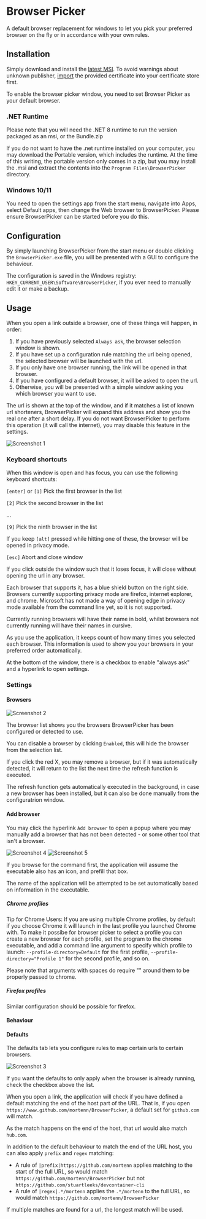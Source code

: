 # Browser Picker

A default browser replacement for windows to let you pick your preferred browser on the fly or in accordance with your own rules.

## Installation

Simply download and install the [latest MSI](https://github.com/mortenn/BrowserPicker/releases).
To avoid warnings about unknown publisher, [import](https://stackoverflow.com/questions/49039136/powershell-script-to-install-trusted-publisher-certificates) the provided certificate into your certificate store first.

To enable the browser picker window, you need to set Browser Picker as your default browser. 

### .NET Runtime

Please note that you will need the .NET 8 runtime to run the version packaged as an msi, or the Bundle.zip

If you do not want to have the .net runtime installed on your computer, you may download the Portable version, which includes the runtime.
At the time of this writing, the portable version only comes in a zip, but you may install the .msi and extract the contents into the `Program Files\BrowserPicker` directory.

### Windows 10/11

You need to open the settings app from the start menu, navigate into Apps, select Default apps, then change the Web browser to BrowserPicker.
Please ensure BrowserPicker can be started before you do this.

## Configuration

By simply launching BrowserPicker from the start menu or double clicking the `BrowserPicker.exe` file, you will be presented with a GUI to configure the behaviour.

<!-- TODO Add screenshots and documentation for configuration options -->

The configuration is saved in the Windows registry: `HKEY_CURRENT_USER\Software\BrowserPicker`, if you ever need to manually edit it or make a backup.

## Usage

When you open a link outside a browser, one of these things will happen, in order:

1. If you have previously selected `Always ask`, the browser selection window is shown.
2. If you have set up a configuration rule matching the url being opened, the selected browser will be launched with the url.
3. If you only have one browser running, the link will be opened in that browser.
4. If you have configured a default browser, it will be asked to open the url.
3. Otherwise, you will be presented with a simple window asking you which browser you want to use.  

The url is shown at the top of the window, and if it matches a list of known url shorteners, BrowserPicker will expand this address and show you the real one after a short delay.
If you do not want BrowserPicker to perform this operation (it will call the internet), you may disable this feature in the settings.

<!-- TODO Replace screenshot -->
![Screenshot 1](http://i.imgur.com/Lq5t7UQ.png)

### Keyboard shortcuts

When this window is open and has focus, you can use the following keyboard shortcuts:

`[enter]` or `[1]` Pick the first browser in the list

`[2]` Pick the second browser in the list

...

`[9]` Pick the ninth browser in the list

If you keep `[alt]` pressed while hitting one of these, the browser will be opened in privacy mode.

`[esc]` Abort and close window

If you click outside the window such that it loses focus, it will close without opening the url in any browser.

Each browser that supports it, has a blue shield button on the right side.
Browsers currently supporting privacy mode are firefox, internet explorer, and chrome.
Microsoft has not made a way of opening edge in privacy mode available from the command line yet, so it is not supported.

Currently running browsers will have their name in bold, whilst browsers not currently running will have their names in cursive.

As you use the application, it keeps count of how many times you selected each browser. This information is used to show you your browsers in your preferred order automatically.

At the bottom of the window, there is a checkbox to enable "always ask" and a hyperlink to open settings.

### Settings

#### Browsers
<!-- TODO Replace screenshot -->
![Screenshot 2](http://i.imgur.com/rBzgDbw.png)

The browser list shows you the browsers BrowserPicker has been configured or detected to use.

You can disable a browser by clicking `Enabled`, this will hide the browser from the selection list.

If you click the red X, you may remove a browser, but if it was automatically detected, it will return to the list the next time the refresh function is executed.

The refresh function gets automatically executed in the background, in case a new browser has been installed, but it can also be done manually from the configuratrion window.

#### Add browser

You may click the hyperlink `Add browser` to open a popup where you may manually add a browser that has not been detected - or some other tool that isn't a browser.

<!-- TODO Replace screenshots -->
![Screenshot 4](http://i.imgur.com/ickDffz.png)
![Screenshot 5](http://i.imgur.com/bbFltpi.png)

If you browse for the command first, the application will assume the executable also has an icon, and prefill that box.

The name of the application will be attempted to be set automatically based on information in the executable.

##### Chrome profiles

Tip for Chrome Users: If you are using multiple Chrome profiles, by default if you choose Chrome it will launch in the last
profile you launched Chrome with.  To make it possibe for browser picker to select a profile you can create a new browser 
for each profile, set the program to the chrome executable, and add a command line argument to specify which profile to launch:
`--profile-directory=Default` for the first profile, `--profile-directory="Profile 1"` for the second profile, and so on.

Please note that arguments with spaces do require "" around them to be properly passed to chrome.

##### Firefox profiles

Similar configuration should be possible for firefox.

#### Behaviour

#### Defaults
The defaults tab lets you configure rules to map certain urls to certain browsers.

<!-- TODO Replace screenshot -->
![Screenshot 3](http://i.imgur.com/Ealb42I.png)

<!-- TODO rewrite -->
If you want the defaults to only apply when the browser is already running, check the checkbox above the list.

When you open a link, the application will check if you have defined a default matching the end of the host part of the URL.
That is, if you open `https://www.github.com/mortenn/BrowserPicker`, a default set for `github.com` will match.

As the match happens on the end of the host, that url would also match `hub.com`.

In addition to the default behaviour to match the end of the URL host, you can also apply `prefix` and `regex` matching:
- A rule of `|prefix|https://github.com/mortenn` applies matching to the start of the full URL, so would match `https://github.com/mortenn/BrowserPicker` but not `https://github.com/stuartleeks/devcontainer-cli`
- A rule of `|regex|.*/mortenn` applies the `.*/mortenn` to the full URL, so would match `https://github.com/mortenn/BrowserPicker`

If multiple matches are found for a url, the longest match will be used.